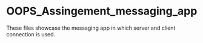 # OOPS_Assingement_messaging_app
These files showcase the messaging app in which server and client connection is used.
